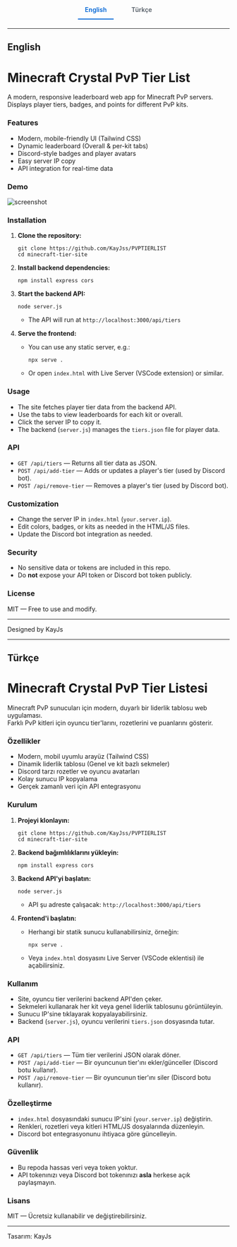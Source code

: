 <!-- Tabs: English | Türkçe -->

<div style="text-align:center; font-family: -apple-system, BlinkMacSystemFont, 'Segoe UI', Helvetica, Arial, sans-serif, sans-serif; margin: 20px 0;">
  <a href="#english"
     aria-current="page"
     style="
       display: inline-block;
       padding: 12px 16px;
       margin: 0 10px;
       color: #0366d6;
       font-weight: 600;
       text-decoration: none;
       border-bottom: 2px solid #0366d6;
       cursor: pointer;
       transition: color 0.2s ease, border-color 0.2s ease;
     "
     onmouseover="this.style.color='#0056b3'; this.style.borderColor='#0056b3';"
     onmouseout="this.style.color='#0366d6'; this.style.borderColor='#0366d6';"
  >
    English
  </a>
  <a href="#türkçe"
     style="
       display: inline-block;
       padding: 12px 16px;
       margin: 0 10px;
       color: #586069;
       font-weight: 600;
       text-decoration: none;
       border-bottom: 2px solid transparent;
       cursor: pointer;
       transition: color 0.2s ease, border-color 0.2s ease;
     "
     onmouseover="this.style.color='#0366d6'; this.style.borderColor='#0366d6';"
     onmouseout="this.style.color='#586069'; this.style.borderColor='transparent';"
  >
    Türkçe
  </a>
</div>



---

## <a id="english"></a>English

# Minecraft Crystal PvP Tier List

A modern, responsive leaderboard web app for Minecraft PvP servers.  
Displays player tiers, badges, and points for different PvP kits.

### Features

- Modern, mobile-friendly UI (Tailwind CSS)
- Dynamic leaderboard (Overall & per-kit tabs)
- Discord-style badges and player avatars
- Easy server IP copy
- API integration for real-time data

### Demo

![screenshot](https://i.imgur.com/1Q9Z1ZB.png) <!-- Replace with your own screenshot if needed -->

### Installation

1. **Clone the repository:**
   ```
   git clone https://github.com/KayJss/PVPTIERLIST
   cd minecraft-tier-site
   ```

2. **Install backend dependencies:**
   ```
   npm install express cors
   ```

3. **Start the backend API:**
   ```
   node server.js
   ```
   - The API will run at `http://localhost:3000/api/tiers`

4. **Serve the frontend:**
   - You can use any static server, e.g.:
     ```
     npx serve .
     ```
   - Or open `index.html` with Live Server (VSCode extension) or similar.

### Usage

- The site fetches player tier data from the backend API.
- Use the tabs to view leaderboards for each kit or overall.
- Click the server IP to copy it.
- The backend (`server.js`) manages the `tiers.json` file for player data.

### API

- `GET /api/tiers` — Returns all tier data as JSON.
- `POST /api/add-tier` — Adds or updates a player's tier (used by Discord bot).
- `POST /api/remove-tier` — Removes a player's tier (used by Discord bot).

### Customization

- Change the server IP in `index.html` (`your.server.ip`).
- Edit colors, badges, or kits as needed in the HTML/JS files.
- Update the Discord bot integration as needed.

### Security

- No sensitive data or tokens are included in this repo.
- Do **not** expose your API token or Discord bot token publicly.

### License

MIT — Free to use and modify.

---
Designed by KayJs

---

## <a id="türkçe"></a>Türkçe

# Minecraft Crystal PvP Tier Listesi

Minecraft PvP sunucuları için modern, duyarlı bir liderlik tablosu web uygulaması.  
Farklı PvP kitleri için oyuncu tier'larını, rozetlerini ve puanlarını gösterir.

### Özellikler

- Modern, mobil uyumlu arayüz (Tailwind CSS)
- Dinamik liderlik tablosu (Genel ve kit bazlı sekmeler)
- Discord tarzı rozetler ve oyuncu avatarları
- Kolay sunucu IP kopyalama
- Gerçek zamanlı veri için API entegrasyonu

### Kurulum

1. **Projeyi klonlayın:**
   ```
   git clone https://github.com/KayJss/PVPTIERLIST
   cd minecraft-tier-site
   ```

2. **Backend bağımlılıklarını yükleyin:**
   ```
   npm install express cors
   ```

3. **Backend API'yi başlatın:**
   ```
   node server.js
   ```
   - API şu adreste çalışacak: `http://localhost:3000/api/tiers`

4. **Frontend'i başlatın:**
   - Herhangi bir statik sunucu kullanabilirsiniz, örneğin:
     ```
     npx serve .
     ```
   - Veya `index.html` dosyasını Live Server (VSCode eklentisi) ile açabilirsiniz.

### Kullanım

- Site, oyuncu tier verilerini backend API'den çeker.
- Sekmeleri kullanarak her kit veya genel liderlik tablosunu görüntüleyin.
- Sunucu IP'sine tıklayarak kopyalayabilirsiniz.
- Backend (`server.js`), oyuncu verilerini `tiers.json` dosyasında tutar.

### API

- `GET /api/tiers` — Tüm tier verilerini JSON olarak döner.
- `POST /api/add-tier` — Bir oyuncunun tier'ını ekler/günceller (Discord botu kullanır).
- `POST /api/remove-tier` — Bir oyuncunun tier'ını siler (Discord botu kullanır).

### Özelleştirme

- `index.html` dosyasındaki sunucu IP'sini (`your.server.ip`) değiştirin.
- Renkleri, rozetleri veya kitleri HTML/JS dosyalarında düzenleyin.
- Discord bot entegrasyonunu ihtiyaca göre güncelleyin.

### Güvenlik

- Bu repoda hassas veri veya token yoktur.
- API tokenınızı veya Discord bot tokenınızı **asla** herkese açık paylaşmayın.

### Lisans

MIT — Ücretsiz kullanabilir ve değiştirebilirsiniz.

---
Tasarım: KayJs
